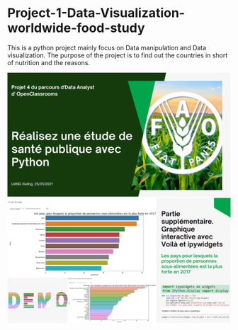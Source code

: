 # Project-1-Data-Visualization-worldwide-food-study
This is a python project mainly focus on Data manipulation and Data visualization. The purpose of the project is to find out the countries in short of nutrition and the reasons.

<img src="https://github.com/rippleliang/Project-1-Data-Visualization-worldwide-food-study/blob/main/intro_P1_1.png">
<img src="https://github.com/rippleliang/Project-1-Data-Visualization-worldwide-food-study/blob/main/P1_2.png">
